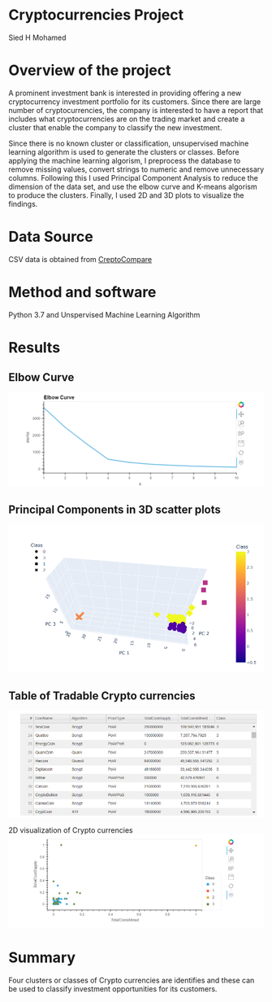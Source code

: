 # Cryptocurrencies Project
Sied H Mohamed
# Overview of the project
A prominent investment bank is interested in providing offering a new cryptocurrency investment portfolio for its customers. Since there are large number of cryptocurrencies, the company is interested to have a report  that includes what cryptocurrencies are on the trading market and create a cluster that enable the company to classify the new investment. 

Since there is no known cluster or classification, unsupervised machine learning algorithm is used to generate the clusters or classes. Before applying the machine learning algorism, I preprocess the database to remove missing values, convert strings to numeric and remove unnecessary columns. Following this I used Principal Component Analysis to reduce the dimension of the data set, and use the elbow curve and K-means algorism to produce the clusters. Finally, I used 2D and 3D plots to visualize the  findings. 

# Data Source
CSV data is obtained from [CreptoCompare](https://min-api.cryptocompare.com/data/all/coinlist)

# Method and software
Python 3.7 and Unspervised Machine Learning Algorithm

# Results
## Elbow Curve
![elbow-curve](https://github.com/SiedHM/Cryptocurrencies/blob/main/Images/elbow.png)

## Principal Components in 3D scatter plots
![3D](https://github.com/SiedHM/Cryptocurrencies/blob/main/Images/3D.png)

## Table of Tradable Crypto currencies
![currencies](https://github.com/SiedHM/Cryptocurrencies/blob/main/Images/Tradable%20currencies.png)

2D visualization of  Crypto currencies
![Crypto currencies](https://github.com/SiedHM/Cryptocurrencies/blob/main/Images/2D.png)

# Summary
Four clusters or classes of Crypto currencies are identifies and these can be used to classify investment opportunities for its customers.
